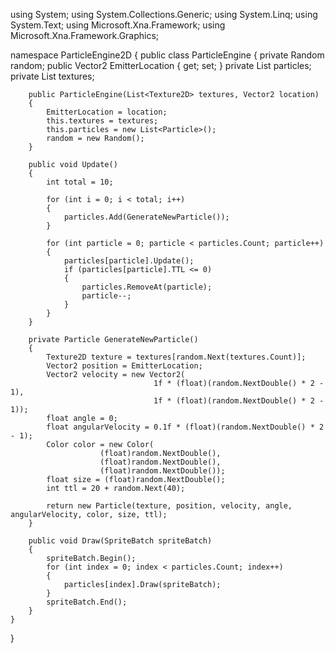 using System;
using System.Collections.Generic;
using System.Linq;
using System.Text;
using Microsoft.Xna.Framework;
using Microsoft.Xna.Framework.Graphics;
 
namespace ParticleEngine2D
{
    public class ParticleEngine
    {
        private Random random;
        public Vector2 EmitterLocation { get; set; }
        private List<Particle> particles;
        private List<Texture2D> textures;
 
        public ParticleEngine(List<Texture2D> textures, Vector2 location)
        {
            EmitterLocation = location;
            this.textures = textures;
            this.particles = new List<Particle>();
            random = new Random();
        }
 
        public void Update()
        {
            int total = 10;
 
            for (int i = 0; i < total; i++)
            {
                particles.Add(GenerateNewParticle());
            }
 
            for (int particle = 0; particle < particles.Count; particle++)
            {
                particles[particle].Update();
                if (particles[particle].TTL <= 0)
                {
                    particles.RemoveAt(particle);
                    particle--;
                }
            }
        }
 
        private Particle GenerateNewParticle()
        {
            Texture2D texture = textures[random.Next(textures.Count)];
            Vector2 position = EmitterLocation;
            Vector2 velocity = new Vector2(
                                    1f * (float)(random.NextDouble() * 2 - 1),
                                    1f * (float)(random.NextDouble() * 2 - 1));
            float angle = 0;
            float angularVelocity = 0.1f * (float)(random.NextDouble() * 2 - 1);
            Color color = new Color(
                        (float)random.NextDouble(),
                        (float)random.NextDouble(),
                        (float)random.NextDouble());
            float size = (float)random.NextDouble();
            int ttl = 20 + random.Next(40);
 
            return new Particle(texture, position, velocity, angle, angularVelocity, color, size, ttl);
        }
 
        public void Draw(SpriteBatch spriteBatch)
        {
            spriteBatch.Begin();
            for (int index = 0; index < particles.Count; index++)
            {
                particles[index].Draw(spriteBatch);
            }
            spriteBatch.End();
        }
    }
}

